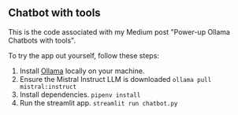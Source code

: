 ## Chatbot with tools

This is the code associated with my Medium post "Power-up Ollama Chatbots with tools".

To try the app out yourself, follow these steps:

1. Install [Ollama](https://ollama.com/) locally on your machine.
2. Ensure the Mistral Instruct LLM is downloaded
```ollama pull mistral:instruct```
3. Install dependencies.
```pipenv install```
4. Run the streamlit app.
```streamlit run chatbot.py```